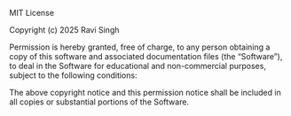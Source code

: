 MIT License

Copyright (c) 2025 Ravi Singh

Permission is hereby granted, free of charge, to any person obtaining a copy of this software and associated documentation files (the “Software”), to deal in the Software for educational and non-commercial purposes, subject to the following conditions:

The above copyright notice and this permission notice shall be included in all copies or substantial portions of the Software.

